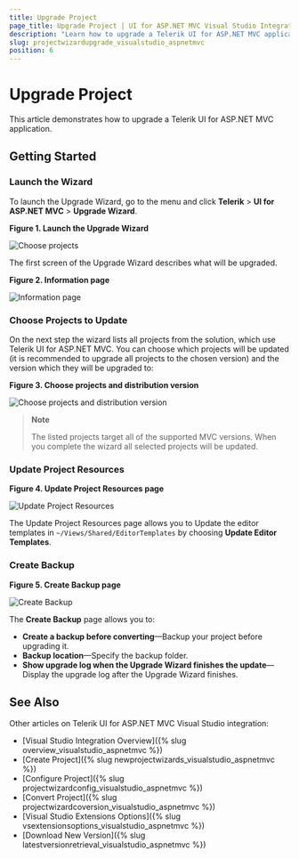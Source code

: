 ```yaml
---
title: Upgrade Project
page_title: Upgrade Project | UI for ASP.NET MVC Visual Studio Integration
description: "Learn how to upgrade a Telerik UI for ASP.NET MVC application."
slug: projectwizardupgrade_visualstudio_aspnetmvc
position: 6
---
```


# Upgrade Project

This article demonstrates how to upgrade a Telerik UI for ASP.NET MVC application.

## Getting Started

### Launch the Wizard

To launch the Upgrade Wizard, go to the menu and click **Telerik** > **UI for ASP.NET MVC** > **Upgrade Wizard**.

**Figure 1. Launch the Upgrade Wizard**

![Choose projects](/aspnet-mvc/vs-integration/images/upgrade_menu.png)

The first screen of the Upgrade Wizard describes what will be upgraded.

**Figure 2. Information page**

![Information page](/aspnet-mvc/vs-integration/images/upgrade_warning.png)

### Choose Projects to Update

On the next step the wizard lists all projects from the solution, which use Telerik UI for ASP.NET MVC. You can choose which projects will be updated (it is recommended to upgrade all projects to the chosen version) and the version which they will be upgraded to:

**Figure 3. Choose projects and distribution version**

![Choose projects and distribution version](/aspnet-mvc/vs-integration/images/upgrade_version.png)

> **Note**
>
> The listed projects target all of the supported MVC versions. When you complete the wizard all selected projects will be updated.

### Update Project Resources

**Figure 4. Update Project Resources page**

![Update Project Resources](/aspnet-mvc/vs-integration/images/upgrade_settings.png)

The Update Project Resources page allows you to Update the editor templates in `~/Views/Shared/EditorTemplates` by choosing **Update Editor Templates**.

### Create Backup

**Figure 5. Create Backup page**

![Create Backup](/aspnet-mvc/vs-integration/images/upgrade_backup.png)

The **Create Backup** page allows you to:

- **Create a backup before converting**&mdash;Backup your project before upgrading it.
- **Backup location**&mdash;Specify the backup folder.
- **Show upgrade log when the Upgrade Wizard finishes the update**&mdash;Display the upgrade log after the Upgrade Wizard finishes.

## See Also

Other articles on Telerik UI for ASP.NET MVC Visual Studio integration:

* [Visual Studio Integration Overview]({% slug overview_visualstudio_aspnetmvc %})
* [Create Project]({% slug newprojectwizards_visualstudio_aspnetmvc %})
* [Configure Project]({% slug projectwizardconfig_visualstudio_aspnetmvc %})
* [Convert Project]({% slug projectwizardcoversion_visualstudio_aspnetmvc %})
* [Visual Studio Extensions Options]({% slug vsextensionsoptions_visualstudio_aspnetmvc %})
* [Download New Version]({% slug latestversionretrieval_visualstudio_aspnetmvc %})
